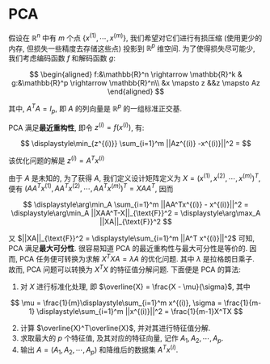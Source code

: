 # PCA

假设在 $\mathbb{R}^n$ 中有 $m$ 个点 $\{x^{(1)}, \cdots, x^{(m)}\}$, 我们希望对它们进行有损压缩 (使用更少的内存, 但损失一些精度去存储这些点) 投影到 $\mathbb{R}^p$ 维空间. 为了使得损失尽可能少, 我们考虑编码函数 $f$ 和解码函数 $g$:

$$
\begin{aligned}
f:&\mathbb{R}^n \rightarrow \mathbb{R}^k & g:&\mathbb{R}^p \rightarrow \mathbb{R}^n\\
&x \mapsto z &&z \mapsto Az
\end{aligned}
$$

其中, $A^TA = I_p$, 即 $A$ 的列向量是 $\mathbb{R}^p$ 的一组标准正交基.

PCA 满足**最近重构性**, 即令 $z^{(i)} = f(x^{(i)})$, 有:

$$
\displaystyle\min_{z^{(i)}} \sum_{i=1}^m ||Az^{(i)} -x^{(i)}||^2 = 
$$

该优化问题的解是 $z^{(i)} = A^Tx^{(i)}$

由于 $A$ 是未知的, 为了获得 $A$, 我们定义设计矩阵定义为 $X = (x^{(1)}, x^{(2)}, \cdots, x^{(m)})^T$, 便有 $(AA^Tx^{(1)}, AA^Tx^{(2)}, \cdots, AA^Tx^{(m)})^T = XAA^T$, 因而

$$
\displaystyle\arg\min_A \sum_{i=1}^m ||AA^Tx^{(i)} - x^{(i)}||^2 = \displaystyle\arg\min_A ||XAA^T-X||_{\text{F}}^2 = \displaystyle\arg\max_A ||XA||_{\text{F}}^2
$$

又 $||XA||_{\text{F}}^2 = \displaystyle\sum_{i=1}^m ||A^T x^{(i)}||^2$ 可知, PCA 满足**最大可分性**. 很容易知道 PCA 的最近重构性与最大可分性是等价的. 因而, PCA 任务便可转换为求解 $X^TXA = \lambda A$ 的优化问题. 其中 $\lambda$ 是拉格朗日乘子. 故而, PCA 问题可以转换为 $X^TX$ 的特征值分解问题. 下面便是 PCA 的算法:

1. 对 $X$ 进行标准化处理, 即 $\overline{X} = \frac{X - \mu}{\sigma}$, 其中

$$
\mu = \frac{1}{m}\displaystyle\sum_{i=1}^m x^{(i)}, \sigma = \frac{1}{m-1} \displaystyle\sum_{i=1}^m ||x^{(i)}||^2 = \frac{1}{m-1}X^TX
$$

2. 计算 $\overline{X}^T\overline{X}$, 并对其进行特征值分解.
3. 求取最大的 $p$ 个特征值, 及其对应的特征向量, 记作 $A_1,A_2, \cdots, A_p$.
4. 输出 $A = (A_1,A_2, \cdots, A_p)$ 和降维后的数据集 $A^Tx^{(i)}$.